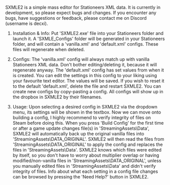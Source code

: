 SXMLE2 is a simple mass editor for Stationeers XML data. It is currently in development, so please expect bugs and changes. If you encounter any bugs, have suggestions or feedback, please contact me on Discord (username is decxi).

1. Installation & Info:
    Put 'SXMLE2.exe' file into your Stationeers folder and launch it. A 'SXMLE_Configs' folder will be generated in your Stationeers folder, and will contain a 'vanilla.xml' and 'default.xml' configs. These files will regenerate when deleted.

2. Configs:
    The 'vanilla.xml' config will always match up with vanilla Stationeers XML data. Don't bother editing/deleting it, because it will regenerate anyway.
    The 'default.xml' config has set values from when it is created. You can edit the settings in this config to your liking using your favourite text editor. The values will be saved. If you wish to reset it to the default 'default.xml', delete the file and restart SXMLE2.
    You can create new configs by copy-pasting a config. All configs will show up in the dropbox in SXMLE2 by their filenames.

3. Usage:
    Upon selecting a desired config in SXMLE2 via the dropdown menu, its settings will be shown in the textbox. Now we can move onto building a config, I highly recommend to verify integrity of files on Steam before doing this.
    When you press 'Build Config' for the first time or after a game update changes file(s) in 'StreamingAssets\Data', SXMLE2 will automatically back up the original vanilla files into 'StreamingAssets\DATA_ORIGINAL'.
    SXMLE2 will then read the files from 'StreamingAssets\DATA_ORIGINAL' to apply the config and replaces the files in 'StreamingAssets\Data'.
    SXMLE2 knows which files were edited by itself, so you don't have to worry about multiplier overlap or having modified/non-vanilla files in 'StreamingAssets\DATA_ORIGINAL', unless you manually edited files in 'StreamingAssets\Data' and didn't verify integrity of files.
    Info about what each setting in a config file changes can be browsed by pressing the 'Need Help?' button in SXMLE2.
